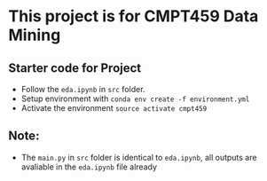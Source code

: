 # This project is for CMPT459 Data Mining

## Starter code for Project
- Follow the `eda.ipynb` in `src` folder.
- Setup environment with `conda env create -f environment.yml`
- Activate the environment `source activate cmpt459`

## Note:
- The `main.py` in `src` folder is identical to `eda.ipynb`, all outputs are avaliable in the `eda.ipynb` file already